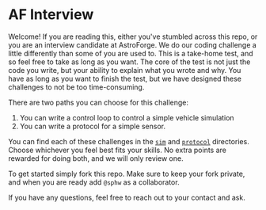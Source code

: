 # AF Interview

Welcome! If you are reading this, either you've stumbled across this repo, or you are an interview candidate at AstroForge. We do our coding challenge a little differently than some of you are used to. This is a take-home test, and so feel free to take as long as you want. The core of the test is not just the code you write, but your ability to explain what you wrote and why. You have as long as you want to finish the test, but we have designed these challenges to not be too time-consuming.

There are two paths you can choose for this challenge: 
1. You can write a control loop to control a simple vehicle simulation
2. You can write a protocol for a simple sensor.

You can find each of these challenges in the [`sim`](./sim) and [`protocol`](./protocol) directories. Choose whichever you feel best fits your skills. No extra points are rewarded for doing both, and we will only review one.

To get started simply fork this repo. Make sure to keep your fork private, and when you are ready add `@sphw` as a collaborator.

If you have any questions, feel free to reach out to your contact and ask.
